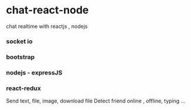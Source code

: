 # chat-react-node
chat realtime with reactjs , nodejs

### socket io
### bootstrap
### nodejs - expressJS
### react-redux
Send text, file, image, download file
Detect friend online , offline,  typing ...
